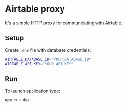 # Airtable proxy

It's a simple HTTP proxy for communicating with Airtable.

## Setup

Create `.env` file with database credentials:

```bash
AIRTABLE_DATABASE_ID="YOUR_DATABASE_ID"
AIRTABLE_API_KEY="YOUR_API_KEY"
```

## Run

To launch application type:

```bash
npm run dev
```